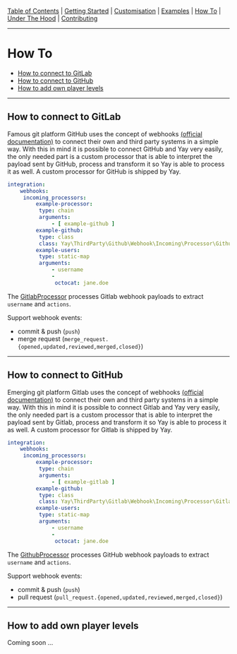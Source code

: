 [Table of Contents](README.md) | [Getting Started](getting-started.md) | [Customisation](customisation.md) | [Examples](examples.md) | [How To](how-to.md) | [Under The Hood](under-the-hood.md) | [Contributing](contributing.md)

---

# How To

* [How to connect to GitLab](how-to.md#how-to-connect-to-gitlab)
* [How to connect to GitHub](how-to.md#how-to-connect-to-github)
* [How to add own player levels](how-to.md#how-to-add-own-player-levels)

---

## How to connect to GitLab

Famous git platform GitHub uses the concept of webhooks [(official documentation)](https://developer.github.com/webhooks/) to connect their own and third party systems in a simple way. With this in mind it is possible to connect GitHub and Yay very easily, the only needed part is a custom processor that is able to interpret the payload sent by GitHub, process and transform it so Yay is able to process it as well.  A custom processor for GitHub is shipped by Yay.

```yml
integration:
    webhooks:
     incoming_processors:
         example-processor:
          type: chain
          arguments:
              - [ example-github ]
         example-github:
          type: class
          class: Yay\ThirdParty\Github\Webhook\Incoming\Processor\GithubProcessor
         example-users:
          type: static-map
          arguments:
              - username
              -
               octocat: jane.doe
```

The [GitlabProcessor](../../src/ThirdParty/Gitlab/Webhook/Incoming/Processor/GitlabProcessor.php) processes Gitlab webhook payloads to extract `username` and `actions`.

Support webhook events:
- commit & push (`push`)
- merge request (`merge_request.{opened,updated,reviewed,merged,closed}`)

---

## How to connect to GitHub

Emerging git platform Gitlab uses the concept of webhooks [(official documentation)](https://docs.gitlab.com/ce/user/project/integrations/webhooks.html) to connect their own and third party systems in a simple way. With this in mind it is possible to connect Gitlab and Yay very easily, the only needed part is a custom processor that is able to interpret the payload sent by Gitlab, process and transform it so Yay is able to process it as well. A custom processor for Gitlab is shipped by Yay.

```yml
integration:
    webhooks:
     incoming_processors:
         example-processor:
          type: chain
          arguments:
              - [ example-gitlab ]
         example-github:
          type: class
          class: Yay\ThirdParty\Gitlab\Webhook\Incoming\Processor\GitlabProcessor
         example-users:
          type: static-map
          arguments:
              - username
              -
               octocat: jane.doe
```

The [GithubProcessor](../../src/ThirdParty/Github/Webhook/Incoming/Processor/GithubProcessor.php) processes GitHub webhook payloads to extract `username` and `actions`.

Support webhook events:
- commit & push (`push`)
- pull request (`pull_request.{opened,updated,reviewed,merged,closed}`)

---

## How to add own player levels

Coming soon ...